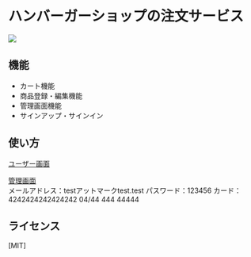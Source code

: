 # ハンバーガーショップの注文サービス

![](https://firebasestorage.googleapis.com/v0/b/hamburger-shop-45f18.appspot.com/o/images%2Fhamburger-shop.png?alt=media&token=44b92581-10ac-4b01-9acf-07648735e6d3)


## 機能

- カート機能
- 商品登録・編集機能
- 管理画面機能
- サインアップ・サインイン

## 使い方

[ユーザー画面](https://portfolio-hamburger-d9ky.vercel.app/)


[管理画面](https://portfolio-hamburger-d9ky.vercel.app/dashboard/signin)  
メールアドレス：testアットマークtest.test
パスワード：123456
カード：4242424242424242 04/44 444 44444

## ライセンス

[MIT]
